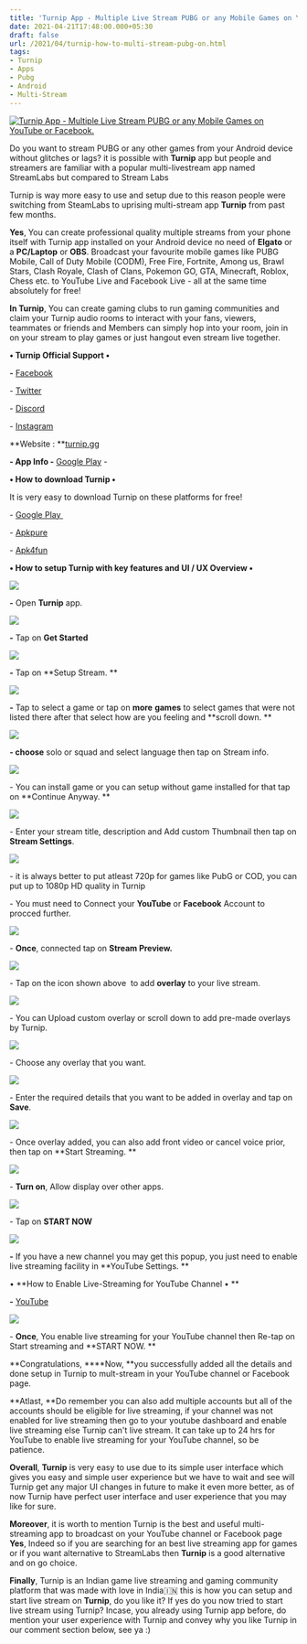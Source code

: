 ```yaml
---
title: 'Turnip App - Multiple Live Stream PUBG or any Mobile Games on YouTube or Facebook. '
date: 2021-04-21T17:48:00.000+05:30
draft: false
url: /2021/04/turnip-how-to-multi-stream-pubg-on.html
tags: 
- Turnip
- Apps
- Pubg
- Android
- Multi-Stream
---
```


 [![Turnip App - Multiple Live Stream PUBG or any Mobile Games on YouTube or Facebook.](https://lh3.googleusercontent.com/-0xCjVAUBp54/YIAYHDw6sbI/AAAAAAAAENo/KsWUEHKRLVgWCEQDrr17wpNBboC10MlpgCLcBGAsYHQ/s1600/1619007511311081-0.png "Turnip App - Multiple Live Stream PUBG or any Mobile Games on YouTube or Facebook.")](https://lh3.googleusercontent.com/-0xCjVAUBp54/YIAYHDw6sbI/AAAAAAAAENo/KsWUEHKRLVgWCEQDrr17wpNBboC10MlpgCLcBGAsYHQ/s1600/1619007511311081-0.png) 

  

Do you want to stream PUBG or any other games from your Android device without glitches or lags? it is possible with **Turnip** app but people and streamers are familiar with a popular multi-livestream app named StreamLabs but compared to Stream Labs

Turnip is way more easy to use and setup due to this reason people were switching from SteamLabs to uprising multi-stream app **Turnip** from past few months.   

  

**Yes**, You can create professional quality multiple streams from your phone itself with Turnip app installed on your Android device no need of **Elgato** or a **PC/Laptop** or **OBS**. Broadcast your favourite mobile games like PUBG Mobile, Call of Duty Mobile (CODM), Free Fire, Fortnite, Among us, Brawl Stars, Clash Royale, Clash of Clans, Pokemon GO, GTA, Minecraft, Roblox, Chess etc. to YouTube Live and Facebook Live - all at the same time absolutely for free!

  

**In Turnip**, You can create gaming clubs to run gaming communities and claim your Turnip audio rooms to interact with your fans, viewers, teammates or friends and Members can simply hop into your room, join in on your stream to play games or just hangout even stream live together. 

  

**• Turnip Official Support •**

**\-** [Facebook](https://facebook.com/turnip.gg.live)

\- [Twitter](https://twitter.com/turnip_live)

\- [Discord](https://discord.gg/BbuUg3E)

\- [Instagram](https://instagram.com/turnip_live)

**Website : **[turnip.gg](https://turnip.gg/)

**\- App Info -** [Google Play](https://play.google.com/store/apps/details?id=gg.turnip.android) - 

  

**• How to download Turnip •**

It is very easy to download Turnip on these platforms for free!   

  

\- [Google Play ](https://play.google.com/store/apps/details?id=gg.turnip.android)

\- [](https://www.google.com/amp/s/m.apkpure.com/nl/battery-guru-battery-monitor-battery-saver/com.paget96.batteryguru/amp)[Apkpure](https://www.google.com/amp/s/m.apkpure.com/turnip-livestream-voice-chat-gaming-communities/gg.turnip.android/amp)

\- [Apk4fun](https://www.apk4fun.com/apps/gg.turnip.android/)

  

**• How to setup Turnip with key features and UI / UX Overview •**

 **[![](https://lh3.googleusercontent.com/-_mdH7GoxW64/YIAYFzw4G-I/AAAAAAAAENk/GaZZ8Mxu_pIA0VHIPdjepJ2r3PGuV339QCLcBGAsYHQ/s1600/1619007507244327-1.png)](https://lh3.googleusercontent.com/-_mdH7GoxW64/YIAYFzw4G-I/AAAAAAAAENk/GaZZ8Mxu_pIA0VHIPdjepJ2r3PGuV339QCLcBGAsYHQ/s1600/1619007507244327-1.png)** 

**\-** Open **Turnip** app. 

  

 [![](https://lh3.googleusercontent.com/-4y41323FKlA/YIAYElqQ4vI/AAAAAAAAENg/ejBo1oRwgpgEYV5nOlCDn8WtTrhBZewCACLcBGAsYHQ/s1600/1619007500635613-2.png)](https://lh3.googleusercontent.com/-4y41323FKlA/YIAYElqQ4vI/AAAAAAAAENg/ejBo1oRwgpgEYV5nOlCDn8WtTrhBZewCACLcBGAsYHQ/s1600/1619007500635613-2.png) 

  

**\-** Tap on **Get Started**

 **[![](https://lh3.googleusercontent.com/-eCiwMJRs5A4/YIAYDPZKwZI/AAAAAAAAENc/QqbJag8YOr0E1Wfx9bTw2TalPrK-nMDUwCLcBGAsYHQ/s1600/1619007494360037-3.png)](https://lh3.googleusercontent.com/-eCiwMJRs5A4/YIAYDPZKwZI/AAAAAAAAENc/QqbJag8YOr0E1Wfx9bTw2TalPrK-nMDUwCLcBGAsYHQ/s1600/1619007494360037-3.png)** 

**\-** Tap on **Setup Stream. **

 **[![](https://lh3.googleusercontent.com/-h8t5cyOZsHY/YIAYBjJ1khI/AAAAAAAAENU/ndcr76CS_LAJUPXWSTXKBDdYdW54iG0AQCLcBGAsYHQ/s1600/1619007489154806-4.png)](https://lh3.googleusercontent.com/-h8t5cyOZsHY/YIAYBjJ1khI/AAAAAAAAENU/ndcr76CS_LAJUPXWSTXKBDdYdW54iG0AQCLcBGAsYHQ/s1600/1619007489154806-4.png)** 

**\-** Tap to select a game or tap on **more** **games** to select games that were not listed there after that select how are you feeling and **scroll down. **

  

 [![](https://lh3.googleusercontent.com/-rDZF_PJnV-k/YIAYAShSYLI/AAAAAAAAENQ/cubBZG_vFXADZfeXUC8jZm8rPie40wzcQCLcBGAsYHQ/s1600/1619007484234673-5.png)](https://lh3.googleusercontent.com/-rDZF_PJnV-k/YIAYAShSYLI/AAAAAAAAENQ/cubBZG_vFXADZfeXUC8jZm8rPie40wzcQCLcBGAsYHQ/s1600/1619007484234673-5.png) 

  

**\- choose** solo or squad and select language then tap on Stream info. 

  

 [![](https://lh3.googleusercontent.com/-Itpbwi7F0yE/YIAX_GWsu7I/AAAAAAAAENM/PmiqCeQRNswOTs6zE_H13XZuAYwMZ0J4gCLcBGAsYHQ/s1600/1619007479353539-6.png)](https://lh3.googleusercontent.com/-Itpbwi7F0yE/YIAX_GWsu7I/AAAAAAAAENM/PmiqCeQRNswOTs6zE_H13XZuAYwMZ0J4gCLcBGAsYHQ/s1600/1619007479353539-6.png) 

  

\- You can install game or you can setup without game installed for that tap on **Continue Anyway. **

 **[![](https://lh3.googleusercontent.com/-vwv7zt8L518/YIAX9380n_I/AAAAAAAAENI/kyHAI9IVF1Iz7op8avzXfgjZi7_FXQzsACLcBGAsYHQ/s1600/1619007474641632-7.png)](https://lh3.googleusercontent.com/-vwv7zt8L518/YIAX9380n_I/AAAAAAAAENI/kyHAI9IVF1Iz7op8avzXfgjZi7_FXQzsACLcBGAsYHQ/s1600/1619007474641632-7.png)** 

\- Enter your stream title, description and Add custom Thumbnail then tap on **Stream Settings**. 

  

 [![](https://lh3.googleusercontent.com/-RI_bc0w6kzk/YIAX8v1xfCI/AAAAAAAAENE/OnIRfF29qOMBRXIdV4SWJglrAg0wJCdQgCLcBGAsYHQ/s1600/1619007469369488-8.png)](https://lh3.googleusercontent.com/-RI_bc0w6kzk/YIAX8v1xfCI/AAAAAAAAENE/OnIRfF29qOMBRXIdV4SWJglrAg0wJCdQgCLcBGAsYHQ/s1600/1619007469369488-8.png) 

  

\- it is always better to put atleast 720p for games like PubG or COD, you can put up to 1080p HD quality in Turnip

  

\- You must need to Connect your **YouTube** or **Facebook** Account to procced further. 

  

 [![](https://lh3.googleusercontent.com/-K48EwkG0y_w/YIAX7YUU30I/AAAAAAAAENA/mUi05RtPGn0qvXX_0k7kN9lo_FBKH88sQCLcBGAsYHQ/s1600/1619007463871101-9.png)](https://lh3.googleusercontent.com/-K48EwkG0y_w/YIAX7YUU30I/AAAAAAAAENA/mUi05RtPGn0qvXX_0k7kN9lo_FBKH88sQCLcBGAsYHQ/s1600/1619007463871101-9.png) 

  

\- **Once**, connected tap on **Stream Preview.** 

  

 [![](https://lh3.googleusercontent.com/-aeqMjYX8aDw/YIAX5yHduvI/AAAAAAAAEM8/yxRdFZDGdQUHMTPbWtjLxFRtGBp2HPIHACLcBGAsYHQ/s1600/1619007457878909-10.png)](https://lh3.googleusercontent.com/-aeqMjYX8aDw/YIAX5yHduvI/AAAAAAAAEM8/yxRdFZDGdQUHMTPbWtjLxFRtGBp2HPIHACLcBGAsYHQ/s1600/1619007457878909-10.png) 

  

\- Tap on the icon shown above  to add **overlay** to your live stream. 

  

 [![](https://lh3.googleusercontent.com/-dws5rX_bNxc/YIAX4cD7rpI/AAAAAAAAEM4/30jqS3Y7gckZMZofI_MlQ4RlFwINP1qagCLcBGAsYHQ/s1600/1619007452601359-11.png)](https://lh3.googleusercontent.com/-dws5rX_bNxc/YIAX4cD7rpI/AAAAAAAAEM4/30jqS3Y7gckZMZofI_MlQ4RlFwINP1qagCLcBGAsYHQ/s1600/1619007452601359-11.png) 

  

\- You can Upload custom overlay or scroll down to add pre-made overlays by Turnip. 

  

 [![](https://lh3.googleusercontent.com/-hk0z6RvxzIY/YIAX3IRcPiI/AAAAAAAAEM0/5s9lejuUGmEF35SNWYliIygqoGUZ0wYGgCLcBGAsYHQ/s1600/1619007447851394-12.png)](https://lh3.googleusercontent.com/-hk0z6RvxzIY/YIAX3IRcPiI/AAAAAAAAEM0/5s9lejuUGmEF35SNWYliIygqoGUZ0wYGgCLcBGAsYHQ/s1600/1619007447851394-12.png) 

  

\- Choose any overlay that you want. 

  

 [![](https://lh3.googleusercontent.com/-OQWqM2aOhwo/YIAX191losI/AAAAAAAAEMw/fzf2Nn1uQxkBu55y78yBjiuUWb8JAXFYgCLcBGAsYHQ/s1600/1619007443059240-13.png)](https://lh3.googleusercontent.com/-OQWqM2aOhwo/YIAX191losI/AAAAAAAAEMw/fzf2Nn1uQxkBu55y78yBjiuUWb8JAXFYgCLcBGAsYHQ/s1600/1619007443059240-13.png) 

  

\- Enter the required details that you want to be added in overlay and tap on **Save**. 

  

 [![](https://lh3.googleusercontent.com/-rPLpA8T_GI0/YIAX0vutitI/AAAAAAAAEMs/bf7lAn_XTm0RpoD0cb931jbinuZoIv7HQCLcBGAsYHQ/s1600/1619007436455452-14.png)](https://lh3.googleusercontent.com/-rPLpA8T_GI0/YIAX0vutitI/AAAAAAAAEMs/bf7lAn_XTm0RpoD0cb931jbinuZoIv7HQCLcBGAsYHQ/s1600/1619007436455452-14.png) 

  

\- Once overlay added, you can also add front video or cancel voice prior, then tap on **Start Streaming. **

 **[![](https://lh3.googleusercontent.com/-2QgYIgvaauM/YIAXzH-OMdI/AAAAAAAAEMo/7RgQzJmop4U5491_ziUd1dzDUcGOp0u-gCLcBGAsYHQ/s1600/1619007430535044-15.png)](https://lh3.googleusercontent.com/-2QgYIgvaauM/YIAXzH-OMdI/AAAAAAAAEMo/7RgQzJmop4U5491_ziUd1dzDUcGOp0u-gCLcBGAsYHQ/s1600/1619007430535044-15.png)** 

\- **Turn on**, Allow display over other apps. 

  

 [![](https://lh3.googleusercontent.com/-9OexM2NMnuw/YIAXxtBPYVI/AAAAAAAAEMk/AuOCyvHyQtkrIERtIuSSmppRLgvU-cqqACLcBGAsYHQ/s1600/1619007424685520-16.png)](https://lh3.googleusercontent.com/-9OexM2NMnuw/YIAXxtBPYVI/AAAAAAAAEMk/AuOCyvHyQtkrIERtIuSSmppRLgvU-cqqACLcBGAsYHQ/s1600/1619007424685520-16.png) 

  

\- Tap on **START NOW**

 **[![](https://lh3.googleusercontent.com/-sU_P_gus1Qw/YIAXwOsDiFI/AAAAAAAAEMg/rimFlJIZZ504h2yyFbhtCwklg3lC-Yd3ACLcBGAsYHQ/s1600/1619007410848251-17.png)](https://lh3.googleusercontent.com/-sU_P_gus1Qw/YIAXwOsDiFI/AAAAAAAAEMg/rimFlJIZZ504h2yyFbhtCwklg3lC-Yd3ACLcBGAsYHQ/s1600/1619007410848251-17.png)** 

**\-** If you have a new channel you may get this popup, you just need to enable live streaming facility in **YouTube Settings. **

• **How to Enable Live-Streaming for YouTube Channel • **

**\-** [YouTube](https://youtu.be/r-A5gINrVaw)

  

 [![](https://lh3.googleusercontent.com/-U_uZl49KJC0/YIAXsSUfIdI/AAAAAAAAEMc/jvatsLFYrkIBzNvwzcg1hnMG2lnVSzpaACLcBGAsYHQ/s1600/1619007403274725-18.png)](https://lh3.googleusercontent.com/-U_uZl49KJC0/YIAXsSUfIdI/AAAAAAAAEMc/jvatsLFYrkIBzNvwzcg1hnMG2lnVSzpaACLcBGAsYHQ/s1600/1619007403274725-18.png) 

  

\- **Once**, You enable live streaming for your YouTube channel then Re-tap on Start streaming and **START NOW. **

**Congratulations, ****Now, **you successfully added all the details and done setup in Turnip to mult-stream in your YouTube channel or Facebook page. 

  

**Atlast, **Do remember you can also add multiple accounts but all of the accounts should be eligible for live streaming, if your channel was not enabled for live streaming then go to your youtube dashboard and enable live streaming else Turnip can't live stream. It can take up to 24 hrs for YouTube to enable live streaming for your YouTube channel, so be patience.   

  

**Overall**, **Turnip** is very easy to use due to its simple user interface which gives you easy and simple user experience but we have to wait and see will Turnip get any major UI changes in future to make it even more better, as of now Turnip have perfect user interface and user experience that you may like for sure.   

  

**Moreover**, it is worth to mention Turnip is the best and useful multi-streaming app to broadcast on your YouTube channel or Facebook page **Yes**, Indeed so if you are searching for an best live streaming app for games or if you want alternative to StreamLabs then **Turnip** is a good alternative and on go choice.   

  

**Finally**, Turnip is an Indian game live streaming and gaming community platform that was made with love in India🇮🇳 this is how you can setup and start live stream on **Turnip**, do you like it? If yes do you now tried to start live stream using Turnip? Incase, you already using Turnip app before, do mention your user experience with Turnip and convey why you like Turnip in our comment section below, see ya :)